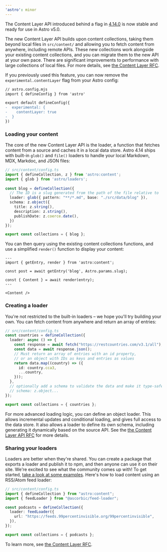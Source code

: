 ```yaml
---
'astro': minor
---
```


The Content Layer API introduced behind a flag in [4.14.0](https://github.com/withastro/astro/blob/main/packages/astro/CHANGELOG.md#4140) is now stable and ready for use in Astro v5.0.

The new Content Layer API builds upon content collections, taking them beyond local files in `src/content/` and allowing you to fetch content from anywhere, including remote APIs. These new collections work alongside your existing content collections, and you can migrate them to the new API at your own pace. There are significant improvements to performance with large collections of local files. For more details, see [the Content Layer RFC](https://github.com/withastro/roadmap/blob/content-layer/proposals/0050-content-layer.md).

If you previously used this feature, you can now remove the `experimental.contentLayer` flag from your Astro config:

```diff
// astro.config.mjs
import { defineConfig } from 'astro'

export default defineConfig({
-  experimental: {
-    contentLayer: true
-  }
})
```

### Loading your content

The core of the new Content Layer API is the loader, a function that fetches content from a source and caches it in a local data store. Astro 4.14 ships with built-in `glob()` and `file()` loaders to handle your local Markdown, MDX, Markdoc, and JSON files:

```ts {3,7}
// src/content/config.ts
import { defineCollection, z } from 'astro:content';
import { glob } from 'astro/loaders';
		 
const blog = defineCollection({
  // The ID is a slug generated from the path of the file relative to `base`
  loader: glob({ pattern: "**/*.md", base: "./src/data/blog" }),
  schema: z.object({
    title: z.string(),
    description: z.string(),
    publishDate: z.coerce.date(),
  })
});

export const collections = { blog };
```

You can then query using the existing content collections functions, and use a simplified `render()` function to display your content:

```astro
---
import { getEntry, render } from 'astro:content';

const post = await getEntry('blog', Astro.params.slug);

const { Content } = await render(entry);
---

<Content />
```

### Creating a loader

You're not restricted to the built-in loaders – we hope you'll try building your own. You can fetch content from anywhere and return an array of entries:

```ts
// src/content/config.ts
const countries = defineCollection({
  loader: async () => {
    const response = await fetch("https://restcountries.com/v3.1/all");
    const data = await response.json();
    // Must return an array of entries with an id property,
    // or an object with IDs as keys and entries as values
    return data.map((country) => ({
      id: country.cca3,
      ...country,
    }));
  },
  // optionally add a schema to validate the data and make it type-safe for users
  // schema: z.object...
});

export const collections = { countries };
```

For more advanced loading logic, you can define an object loader. This allows incremental updates and conditional loading, and gives full access to the data store. It also allows a loader to define its own schema, including generating it dynamically based on the source API. See the [the Content Layer API RFC](https://github.com/withastro/roadmap/blob/content-layer/proposals/0050-content-layer.md#loaders) for more details.

### Sharing your loaders

Loaders are better when they're shared. You can create a package that exports a loader and publish it to npm, and then anyone can use it on their site. We're excited to see what the community comes up with! To get started, [take a look at some examples](https://github.com/ascorbic/astro-loaders/). Here's how to load content using an RSS/Atom feed loader:

```ts
// src/content/config.ts
import { defineCollection } from "astro:content";
import { feedLoader } from "@ascorbic/feed-loader";

const podcasts = defineCollection({
  loader: feedLoader({
    url: "https://feeds.99percentinvisible.org/99percentinvisible",
  }),
});

export const collections = { podcasts };
```

To learn more, see [the Content Layer RFC](https://github.com/withastro/roadmap/blob/content-layer/proposals/0050-content-layer.md).
